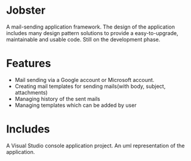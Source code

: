 # Jobster
A mail-sending application framework. 
The design of the application includes many design pattern solutions to provide a easy-to-upgrade, maintainable and usable code.
Still on the development phase.
# Features
- Mail sending via a Google account or Microsoft account.
- Creating mail templates for sending mails(with body, subject, attachments)
- Managing history of the sent mails
- Managing templates which can be added by user

# Includes

A Visual Studio console application project.
An uml representation of the application.

